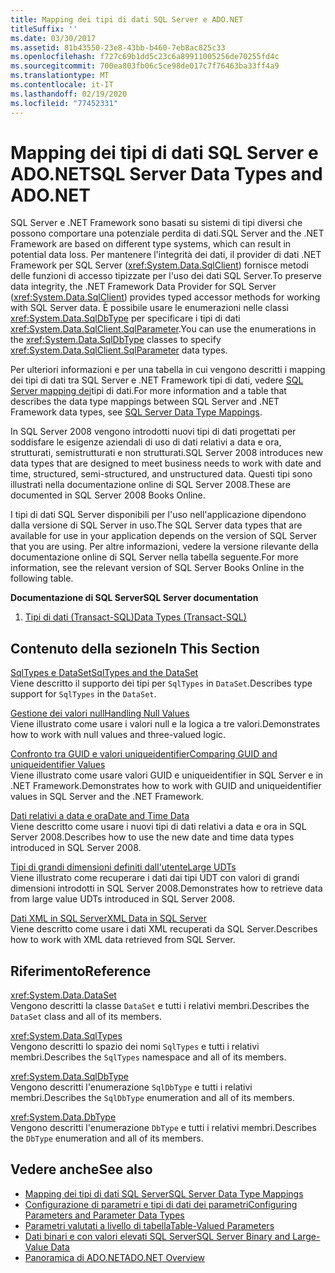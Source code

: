 ```yaml
---
title: Mapping dei tipi di dati SQL Server e ADO.NET
titleSuffix: ''
ms.date: 03/30/2017
ms.assetid: 81b43550-23e8-43bb-b460-7eb8ac825c33
ms.openlocfilehash: f727c69b1dd5c23c6a89911005256de70255fd4c
ms.sourcegitcommit: 700ea803fb06c5ce98de017c7f76463ba33ff4a9
ms.translationtype: MT
ms.contentlocale: it-IT
ms.lasthandoff: 02/19/2020
ms.locfileid: "77452331"
---
```

# <a name="sql-server-data-types-and-adonet"></a><span data-ttu-id="a347e-102">Mapping dei tipi di dati SQL Server e ADO.NET</span><span class="sxs-lookup"><span data-stu-id="a347e-102">SQL Server Data Types and ADO.NET</span></span>
<span data-ttu-id="a347e-103">SQL Server e .NET Framework sono basati su sistemi di tipi diversi che possono comportare una potenziale perdita di dati.</span><span class="sxs-lookup"><span data-stu-id="a347e-103">SQL Server and the .NET Framework are based on different type systems, which can result in potential data loss.</span></span> <span data-ttu-id="a347e-104">Per mantenere l'integrità dei dati, il provider di dati .NET Framework per SQL Server (<xref:System.Data.SqlClient>) fornisce metodi delle funzioni di accesso tipizzate per l'uso dei dati SQL Server.</span><span class="sxs-lookup"><span data-stu-id="a347e-104">To preserve data integrity, the .NET Framework Data Provider for SQL Server (<xref:System.Data.SqlClient>) provides typed accessor methods for working with SQL Server data.</span></span> <span data-ttu-id="a347e-105">È possibile usare le enumerazioni nelle classi <xref:System.Data.SqlDbType> per specificare i tipi di dati <xref:System.Data.SqlClient.SqlParameter>.</span><span class="sxs-lookup"><span data-stu-id="a347e-105">You can use the enumerations in the <xref:System.Data.SqlDbType> classes to specify <xref:System.Data.SqlClient.SqlParameter> data types.</span></span>  
  
 <span data-ttu-id="a347e-106">Per ulteriori informazioni e per una tabella in cui vengono descritti i mapping dei tipi di dati tra SQL Server e .NET Framework tipi di dati, vedere [SQL Server mapping dei](../sql-server-data-type-mappings.md)tipi di dati.</span><span class="sxs-lookup"><span data-stu-id="a347e-106">For more information and a table that describes the data type mappings between SQL Server and .NET Framework data types, see [SQL Server Data Type Mappings](../sql-server-data-type-mappings.md).</span></span>  
  
 <span data-ttu-id="a347e-107">In SQL Server 2008 vengono introdotti nuovi tipi di dati progettati per soddisfare le esigenze aziendali di uso di dati relativi a data e ora, strutturati, semistrutturati e non strutturati.</span><span class="sxs-lookup"><span data-stu-id="a347e-107">SQL Server 2008 introduces new data types that are designed to meet business needs to work with date and time, structured, semi-structured, and unstructured data.</span></span> <span data-ttu-id="a347e-108">Questi tipi sono illustrati nella documentazione online di SQL Server 2008.</span><span class="sxs-lookup"><span data-stu-id="a347e-108">These are documented in SQL Server 2008 Books Online.</span></span>  
  
 <span data-ttu-id="a347e-109">I tipi di dati SQL Server disponibili per l'uso nell'applicazione dipendono dalla versione di SQL Server in uso.</span><span class="sxs-lookup"><span data-stu-id="a347e-109">The SQL Server data types that are available for use in your application depends on the version of SQL Server that you are using.</span></span> <span data-ttu-id="a347e-110">Per altre informazioni, vedere la versione rilevante della documentazione online di SQL Server nella tabella seguente.</span><span class="sxs-lookup"><span data-stu-id="a347e-110">For more information, see the relevant version of SQL Server Books Online in the following table.</span></span>  
  
 <span data-ttu-id="a347e-111">**Documentazione di SQL Server**</span><span class="sxs-lookup"><span data-stu-id="a347e-111">**SQL Server documentation**</span></span>  
  
1. [<span data-ttu-id="a347e-112">Tipi di dati (Transact-SQL)</span><span class="sxs-lookup"><span data-stu-id="a347e-112">Data Types (Transact-SQL)</span></span>](/sql/t-sql/data-types/data-types-transact-sql)  
  
## <a name="in-this-section"></a><span data-ttu-id="a347e-113">Contenuto della sezione</span><span class="sxs-lookup"><span data-stu-id="a347e-113">In This Section</span></span>  
 [<span data-ttu-id="a347e-114">SqlTypes e DataSet</span><span class="sxs-lookup"><span data-stu-id="a347e-114">SqlTypes and the DataSet</span></span>](sqltypes-and-the-dataset.md)  
 <span data-ttu-id="a347e-115">Viene descritto il supporto dei tipi per `SqlTypes` in `DataSet`.</span><span class="sxs-lookup"><span data-stu-id="a347e-115">Describes type support for `SqlTypes` in the `DataSet`.</span></span>  
  
 [<span data-ttu-id="a347e-116">Gestione dei valori null</span><span class="sxs-lookup"><span data-stu-id="a347e-116">Handling Null Values</span></span>](handling-null-values.md)  
 <span data-ttu-id="a347e-117">Viene illustrato come usare i valori null e la logica a tre valori.</span><span class="sxs-lookup"><span data-stu-id="a347e-117">Demonstrates how to work with null values and three-valued logic.</span></span>  
  
 [<span data-ttu-id="a347e-118">Confronto tra GUID e valori uniqueidentifier</span><span class="sxs-lookup"><span data-stu-id="a347e-118">Comparing GUID and uniqueidentifier Values</span></span>](comparing-guid-and-uniqueidentifier-values.md)  
 <span data-ttu-id="a347e-119">Viene illustrato come usare valori GUID e uniqueidentifier in SQL Server e in .NET Framework.</span><span class="sxs-lookup"><span data-stu-id="a347e-119">Demonstrates how to work with GUID and uniqueidentifier values in SQL Server and the .NET Framework.</span></span>  
  
 [<span data-ttu-id="a347e-120">Dati relativi a data e ora</span><span class="sxs-lookup"><span data-stu-id="a347e-120">Date and Time Data</span></span>](date-and-time-data.md)  
 <span data-ttu-id="a347e-121">Viene descritto come usare i nuovi tipi di dati relativi a data e ora in SQL Server 2008.</span><span class="sxs-lookup"><span data-stu-id="a347e-121">Describes how to use the new date and time data types introduced in SQL Server 2008.</span></span>  
  
 [<span data-ttu-id="a347e-122">Tipi di grandi dimensioni definiti dall'utente</span><span class="sxs-lookup"><span data-stu-id="a347e-122">Large UDTs</span></span>](large-udts.md)  
 <span data-ttu-id="a347e-123">Viene illustrato come recuperare i dati dai tipi UDT con valori di grandi dimensioni introdotti in SQL Server 2008.</span><span class="sxs-lookup"><span data-stu-id="a347e-123">Demonstrates how to retrieve data from large value UDTs introduced in SQL Server 2008.</span></span>  
  
 [<span data-ttu-id="a347e-124">Dati XML in SQL Server</span><span class="sxs-lookup"><span data-stu-id="a347e-124">XML Data in SQL Server</span></span>](xml-data-in-sql-server.md)  
 <span data-ttu-id="a347e-125">Viene descritto come usare i dati XML recuperati da SQL Server.</span><span class="sxs-lookup"><span data-stu-id="a347e-125">Describes how to work with XML data retrieved from SQL Server.</span></span>  
  
## <a name="reference"></a><span data-ttu-id="a347e-126">Riferimento</span><span class="sxs-lookup"><span data-stu-id="a347e-126">Reference</span></span>  
 <xref:System.Data.DataSet>  
 <span data-ttu-id="a347e-127">Vengono descritti la classe `DataSet` e tutti i relativi membri.</span><span class="sxs-lookup"><span data-stu-id="a347e-127">Describes the `DataSet` class and all of its members.</span></span>  
  
 <xref:System.Data.SqlTypes>  
 <span data-ttu-id="a347e-128">Vengono descritti lo spazio dei nomi `SqlTypes` e tutti i relativi membri.</span><span class="sxs-lookup"><span data-stu-id="a347e-128">Describes the `SqlTypes` namespace and all of its members.</span></span>  
  
 <xref:System.Data.SqlDbType>  
 <span data-ttu-id="a347e-129">Vengono descritti l'enumerazione `SqlDbType` e tutti i relativi membri.</span><span class="sxs-lookup"><span data-stu-id="a347e-129">Describes the `SqlDbType` enumeration and all of its members.</span></span>  
  
 <xref:System.Data.DbType>  
 <span data-ttu-id="a347e-130">Vengono descritti l'enumerazione `DbType` e tutti i relativi membri.</span><span class="sxs-lookup"><span data-stu-id="a347e-130">Describes the `DbType` enumeration and all of its members.</span></span>  
  
## <a name="see-also"></a><span data-ttu-id="a347e-131">Vedere anche</span><span class="sxs-lookup"><span data-stu-id="a347e-131">See also</span></span>

- [<span data-ttu-id="a347e-132">Mapping dei tipi di dati SQL Server</span><span class="sxs-lookup"><span data-stu-id="a347e-132">SQL Server Data Type Mappings</span></span>](../sql-server-data-type-mappings.md)
- [<span data-ttu-id="a347e-133">Configurazione di parametri e tipi di dati dei parametri</span><span class="sxs-lookup"><span data-stu-id="a347e-133">Configuring Parameters and Parameter Data Types</span></span>](../configuring-parameters-and-parameter-data-types.md)
- [<span data-ttu-id="a347e-134">Parametri valutati a livello di tabella</span><span class="sxs-lookup"><span data-stu-id="a347e-134">Table-Valued Parameters</span></span>](table-valued-parameters.md)
- [<span data-ttu-id="a347e-135">Dati binari e con valori elevati SQL Server</span><span class="sxs-lookup"><span data-stu-id="a347e-135">SQL Server Binary and Large-Value Data</span></span>](sql-server-binary-and-large-value-data.md)
- [<span data-ttu-id="a347e-136">Panoramica di ADO.NET</span><span class="sxs-lookup"><span data-stu-id="a347e-136">ADO.NET Overview</span></span>](../ado-net-overview.md)
